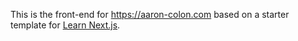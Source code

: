 This is the front-end for https://aaron-colon.com based on a starter template for [Learn Next.js](https://nextjs.org/learn).
